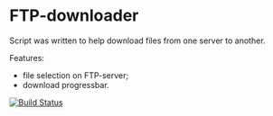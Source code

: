 FTP-downloader
==============

Script was written to help download files from one server to another.

Features:
- file selection on FTP-server;
- download progressbar.

[![Build Status](https://travis-ci.org/VFedyk/ftp-downloader.png?branch=master)](https://travis-ci.org/VFedyk/ftp-downloader)
